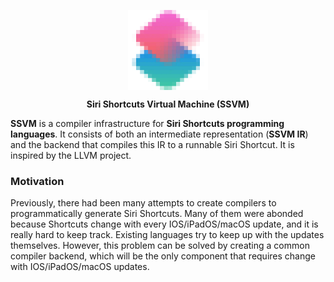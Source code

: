 <p align="center">
  <img src="ssvm.png" width="128" align="center"/>
</p>
<p align="center">
  <b>Siri Shortcuts Virtual Machine (SSVM)</b>
</p>

**SSVM** is a compiler infrastructure for **Siri Shortcuts programming languages**. It consists of both an intermediate representation (**SSVM IR**) and the backend that compiles this IR to a runnable Siri Shortcut. It is inspired by the LLVM project.

### Motivation
Previously, there had been many attempts to create compilers to programmatically generate Siri Shortcuts. Many of them were abonded because Shortcuts change with every IOS/iPadOS/macOS update, and it is really hard to keep track. Existing languages try to keep up with the updates themselves. However, this problem can be solved by creating a common compiler backend, which will be the only component that requires change with IOS/iPadOS/macOS updates.
